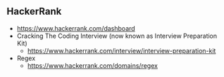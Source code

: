 ## HackerRank

* https://www.hackerrank.com/dashboard
* Cracking The Coding Interview (now known as Interview Preparation Kit) 
  * https://www.hackerrank.com/interview/interview-preparation-kit
* Regex 
  * https://www.hackerrank.com/domains/regex
